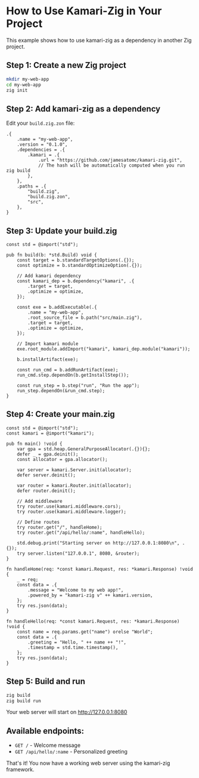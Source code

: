 # How to Use Kamari-Zig in Your Project

This example shows how to use kamari-zig as a dependency in another Zig project.

## Step 1: Create a new Zig project

```bash
mkdir my-web-app
cd my-web-app
zig init
```

## Step 2: Add kamari-zig as a dependency

Edit your `build.zig.zon` file:

```zon
.{
    .name = "my-web-app",
    .version = "0.1.0",
    .dependencies = .{
        .kamari = .{
            .url = "https://github.com/jamesatomc/kamari-zig.git",
            // The hash will be automatically computed when you run zig build
        },
    },
    .paths = .{
        "build.zig",
        "build.zig.zon",
        "src",
    },
}
```

## Step 3: Update your build.zig

```zig
const std = @import("std");

pub fn build(b: *std.Build) void {
    const target = b.standardTargetOptions(.{});
    const optimize = b.standardOptimizeOption(.{});

    // Add kamari dependency
    const kamari_dep = b.dependency("kamari", .{
        .target = target,
        .optimize = optimize,
    });

    const exe = b.addExecutable(.{
        .name = "my-web-app",
        .root_source_file = b.path("src/main.zig"),
        .target = target,
        .optimize = optimize,
    });

    // Import kamari module
    exe.root_module.addImport("kamari", kamari_dep.module("kamari"));

    b.installArtifact(exe);

    const run_cmd = b.addRunArtifact(exe);
    run_cmd.step.dependOn(b.getInstallStep());

    const run_step = b.step("run", "Run the app");
    run_step.dependOn(&run_cmd.step);
}
```

## Step 4: Create your main.zig

```zig
const std = @import("std");
const kamari = @import("kamari");

pub fn main() !void {
    var gpa = std.heap.GeneralPurposeAllocator(.{}){};
    defer _ = gpa.deinit();
    const allocator = gpa.allocator();

    var server = kamari.Server.init(allocator);
    defer server.deinit();

    var router = kamari.Router.init(allocator);
    defer router.deinit();

    // Add middleware
    try router.use(kamari.middleware.cors);
    try router.use(kamari.middleware.logger);

    // Define routes
    try router.get("/", handleHome);
    try router.get("/api/hello/:name", handleHello);

    std.debug.print("Starting server on http://127.0.0.1:8080\n", .{});
    try server.listen("127.0.0.1", 8080, &router);
}

fn handleHome(req: *const kamari.Request, res: *kamari.Response) !void {
    _ = req;
    const data = .{
        .message = "Welcome to my web app!",
        .powered_by = "kamari-zig v" ++ kamari.version,
    };
    try res.json(data);
}

fn handleHello(req: *const kamari.Request, res: *kamari.Response) !void {
    const name = req.params.get("name") orelse "World";
    const data = .{
        .greeting = "Hello, " ++ name ++ "!",
        .timestamp = std.time.timestamp(),
    };
    try res.json(data);
}
```

## Step 5: Build and run

```bash
zig build
zig build run
```

Your web server will start on http://127.0.0.1:8080

## Available endpoints:

- `GET /` - Welcome message
- `GET /api/hello/:name` - Personalized greeting

That's it! You now have a working web server using the kamari-zig framework.
